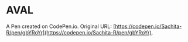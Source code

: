 # AVAL

A Pen created on CodePen.io. Original URL: [https://codepen.io/Sachita-R/pen/gbYRoYr](https://codepen.io/Sachita-R/pen/gbYRoYr).

